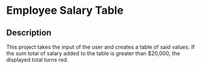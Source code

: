 # Employee Salary Table
## Description

This project takes the input of the user and creates a table of said values.
If the sum total of salary added to the table is greater than $20,000, the displayed total turns red.
